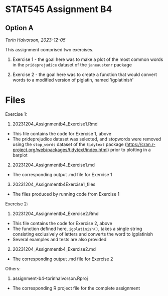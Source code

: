 # STAT545 Assignment B4

## Option A

_Torin Halvorson, 2023-12-05_

This assignment comprised two exercises.

1. Exercise 1 - the goal here was to make a plot of the most common words in the `prideprejudice` dataset of the `janeaustenr` package

2. Exercise 2 - the goal here was to create a function that would convert words to a modified version of piglatin, named 'igplatinish'


# Files

Exercise 1:

1. 20231204_Assignmentb4_Exercise1.Rmd
  - This file contains the code for Exercise 1, above
  - The prideprejudice dataset was selected, and stopwords were removed using the `stop_words` dataset of the `tidytext` package (https://cran.r-project.org/web/packages/tidytext/index.html) prior to plotting in a barplot
  
2. 20231204_Assignmentb4_Exercise1.md
  - The corresponding output .md file for Exercise 1
  
3. 20231204_Assignmentb4Exercise1_files
  - The files produced by running code from Exercise 1
  

Exercise 2:

1. 20231204_Assignmentb4_Exercise2.Rmd
  - This file contains the code for Exercise 2, above
  - The function defined here, `igplatinish()`, takes a single string consisting exclusively of letters and converts the word to igplatinish
  - Several examples and tests are also provided
  
2. 20231204_Assignmentb4_Exercise2.md
  - The corresponding output .md file for Exercise 2
  
Others:

1. assignment-b4-torinhalvorson.Rproj
  - The corresponding R project file for the complete assignment
